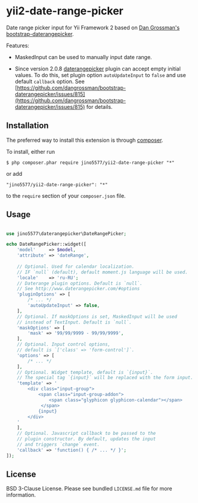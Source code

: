 # yii2-date-range-picker
Date range picker input for Yii Framework 2 based on [Dan Grossman's bootstrap-daterangepicker](http://www.daterangepicker.com/).

Features:

* MaskedInput can be used to manually input date range.

* Since version 2.0.8 [daterangepicker](http://www.daterangepicker.com/) plugin can accept empty initial values.
To do this, set plugin option ```autoUpdateInput``` to ```false``` and use default ```callback``` option. 
See [https://github.com/dangrossman/bootstrap-daterangepicker/issues/815](https://github.com/dangrossman/bootstrap-daterangepicker/issues/815)
for details.


## Installation

The preferred way to install this extension is through [composer](http://getcomposer.org/download/). 

To install, either run

```
$ php composer.phar require jino5577/yii2-date-range-picker "*"
```

or add

```
"jino5577/yii2-date-range-picker": "*"
```

to the ```require``` section of your `composer.json` file.

## Usage

```php

use jino5577\daterangepicker\DateRangePicker;

echo DateRangePicker::widget([
    'model'     => $model,
    'attribute' => 'dateRange',
    
    // Optional. Used for calendar localization. 
    // IF `null` (default), default moment.js language will be used.
    'locale'    => 'ru-RU';
    // Daterange plugin options. Default is `null`.
    // See http://www.daterangepicker.com/#options
    'pluginOptions' => [
        /* ... */
        'autoUpdateInput' => false,
    ],
    // Optional. If maskOptions is set, MaskedInput will be used 
    // instead of TextInput. Default is `null`. 
    'maskOptions' => [
        'mask' => '99/99/9999 - 99/99/9999',
    ],
    // Optional. Input control options, 
    // default is `['class' => 'form-control']`.
    'options' => [
        /* ... */
    ],
    // Optional. Widget template, default is `{input}`. 
    // The special tag `{input}` will be replaced with the form input. 
    'template' => '
        <div class="input-group">
            <span class="input-group-addon">
                <span class="glyphicon glyphicon-calendar"></span>
             </span>
            {input}
        </div>
    '
    ],
    // Optional. Javascript callback to be passed to the 
    // plugin constructor. By default, updates the input 
    // and triggers `change` event.
    'callback' => 'function() { /* ... */ }';   
]);
```

## License

BSD 3-Clause License. Please see bundled `LICENSE.md` file for more information.
